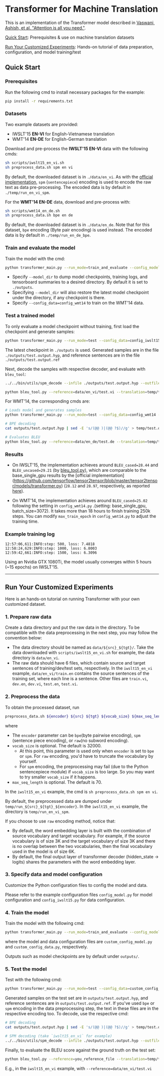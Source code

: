 # Transformer for Machine Translation #

This is an implementation of the Transformer model described in [Vaswani, Ashish, et al. "Attention is all you need."](http://papers.nips.cc/paper/7181-attention-is-all-you-need.pdf).

[Quick Start](https://github.com/asyml/texar/tree/master/examples/transformer#quick-start): Prerequisites & use on machine translation datasets

[Run Your Customized Experiments](https://github.com/asyml/texar/tree/master/examples/transformer#run-your-customized-experiments): Hands-on tutorial of data preparation, configuration, and model training/test

## Quick Start ##

### Prerequisites ###

Run the following cmd to install necessary packages for the example: 
```bash
pip install -r requirements.txt
```

### Datasets ###

Two example datasets are provided:
- IWSLT'15 **EN-VI** for English-Vietnamese translation
- WMT'14 **EN-DE** for English-German translation

Download and pre-process the **IWSLT'15 EN-VI** data with the following cmds: 
```bash
sh scripts/iwslt15_en_vi.sh 
sh preprocess_data.sh spm en vi
```
By default, the downloaded dataset is in `./data/en_vi`. 
As with the [official implementation](https://github.com/tensorflow/tensor2tensor/blob/master/tensor2tensor/models/transformer.py), `spm` (`sentencepiece`) encoding is used to encode the raw text as data pre-processing. The encoded data is by default in `./temp/run_en_vi_spm`. 

For the **WMT'14 EN-DE** data, download and pre-process with:
```bash
sh scripts/wmt14_en_de.sh
sh preprocess_data.sh bpe en de
```

By default, the downloaded dataset is in `./data/en_de`.
Note that for this dataset, `bpe` encoding (Byte pair encoding) is used instead. The encoded data is by default in `./temp/run_en_de_bpe`. 

### Train and evaluate the model ###

Train the model with the cmd:
```bash
python transformer_main.py --run_mode=train_and_evaluate --config_model=config_model --config_data=config_iwslt15
```
* Specify `--model_dir` to dump model checkpoints, training logs, and tensorboard summaries to a desired directory. By default it is set to `./outputs`. 
* Specifying `--model_dir` will also restore the latest model checkpoint under the directory, if any checkpoint is there.
* Specify `--config_data=config_wmt14` to train on the WMT'14 data.

### Test a trained model ###

To only evaluate a model checkpoint without training, first load the checkpoint and generate samples: 
```bash
python transformer_main.py --run_mode=test --config_data=config_iwslt15 --model_dir=./outputs
```
The latest checkpoint in `./outputs` is used. Generated samples are in the file `./outputs/test.output.hyp`, and reference sentences are in the file `./outputs/test.output.ref` 

Next, decode the samples with respective decoder, and evaluate with `bleu_tool`:
```bash
../../bin/utils/spm_decode --infile ./outputs/test.output.hyp --outfile temp/test.output.spm --model temp/run_en_vi_spm/data/spm-codes.32000.model --input_format=piece 

python bleu_tool.py --reference=data/en_vi/test.vi --translation=temp/test.output.spm
```

For WMT'14, the corresponding cmds are:
```bash
# Loads model and generates samples
python transformer_main.py --run_mode=test --config_data=config_wmt14 --model_dir=./outputs

# BPE decoding
cat outputs/test.output.hyp | sed -E 's/(@@ )|(@@ ?$)//g' > temp/test.output.bpe

# Evaluates BLEU
python bleu_tool.py --reference=data/en_de/test.de --translation=temp/test.output.bpe
```

### Results

* On IWSLT'15, the implementation achieves around `BLEU_cased=28.44` and 
`BLEU_uncased=29.21` (by [bleu_tool.py](./bleu_tool.py)), which are 
comparable to the base_single_gpu results by the [official implementation]
(https://github.com/tensorflow/tensor2tensor/blob/master/tensor2tensor/models/transformer.py) (`28.12` and `28.97`, respectively, as reported [here](https://github.com/tensorflow/tensor2tensor/pull/611)).

* On WMT'14, the implementation achieves around `BLEU_cased=25.02` following 
the setting in `config_wmt14.py`
.(setting:
 base_single_gpu, batch_size=3072). It takes more than 18 hours to finish 
 training 250k steps. 
 You can modify `max_train_epoch` in `config_wmt14.py` 
 to adjust the training time.


### Example training log

```
12:57:06,611:INFO:step: 500, loss: 7.4818
12:58:24,629:INFO:step: 1000, loss: 6.8003
12:59:42,661:INFO:step: 1500, loss: 6.3096
```
Using an Nvidia GTX 1080Ti, the model usually converges within 5 hours (~15 epochs) on IWSLT'15.

---

## Run Your Customized Experiments

Here is an hands-on tutorial on running Transformer with your own customized dataset.

### 1. Prepare raw data

Create a data directory and put the raw data in the directory. To be compatible with the data preprocessing in the next step, you may follow the convention below:

* The data directory should be named as `data/${src}_${tgt}/`. Take the data downloaded with `scripts/iwslt15_en_vi.sh` for example, the data directory is `data/en_vi`.
* The raw data should have 6 files, which contain source and target sentences of training/dev/test sets, respectively. In the `iwslt15_en_vi` example, `data/en_vi/train.en` contains the source sentences of the training set, where each line is a sentence. Other files are `train.vi`, `dev.en`, `dev.vi`, `test.en`, `test.vi`. 

### 2. Preprocess the data

To obtain the processed dataset, run
```bash
preprocess_data.sh ${encoder} ${src} ${tgt} ${vocab_size} ${max_seq_length}
```
where

* The `encoder` parameter can be `bpe`(byte pairwise encoding), `spm` (sentence piece encoding), or
`raw`(no subword encoding).
* `vocab_size` is optional. The default is 32000. 
  - At this point, this parameter is used only when `encoder` is set to `bpe` or `spm`. For `raw` encoding, you'd have to truncate the vocabulary by yourself.
  - For `spm` encoding, the preprocessing may fail (due to the Python sentencepiece module) if `vocab_size` is too large. So you may want to try smaller `vocab_size` if it happens. 
* `max_seq_length` is optional. The default is 70.

In the `iwslt15_en_vi` example, the cmd is `sh preprocess_data.sh spm en vi`.

By default, the preprocessed data are dumped under `temp/run_${src}_${tgt}_${encoder}`. In the `iwslt15_en_vi` example, the directory is `temp/run_en_vi_spm`.

If you choose to use `raw` encoding method, notice that:

- By default, the word embedding layer is built with the combination of source vocabulary and target vocabulary. For example, if the source vocabulary is of size 3K and the target vocabulary of size 3K and there is no overlap between the two vocabularies, then the final vocabulary used in the model is of size 6K.
- By default, the final output layer of transformer decoder (hidden_state -> logits) shares the parameters with the word embedding layer.

### 3. Specify data and model configuration

Customize the Python configuration files to config the model and data.

Please refer to the example configuration files `config_model.py` for model configuration and `config_iwslt15.py` for data configuration.

### 4. Train the model

Train the model with the following cmd:
```bash
python transformer_main.py --run_mode=train_and_evaluate --config_model=custom_config_model --config_data=custom_config_data
```
where the model and data configuration files are `custom_config_model.py` and `custom_config_data.py`, respectively.

Outputs such as model checkpoints are by default under `outputs/`.

### 5. Test the model

Test with the following cmd:
```bash
python transformer_main.py --run_mode=test --config_data=custom_config_data --model_dir=./outputs
```

Generated samples on the test set are in `outputs/test.output.hyp`, and reference sentences are in `outputs/test.output.ref`. If you've used `bpe` or `spm` encoding in the data preprocessing step, the text in these files are in the respective encoding too. To decode, use the respective cmd:
```bash
# BPE decoding
cat outputs/test.output.hyp | sed -E 's/(@@ )|(@@ ?$)//g' > temp/test.output.hyp.final

# SPM decoding (take `iwslt15_en_vi` for example)
../../bin/utils/spm_decode --infile ./outputs/test.output.hyp --outfile temp/test.output.hyp.final --model temp/run_en_vi_spm/data/spm-codes.32000.model --input_format=piece 
```

Finally, to evaluate the BLEU score against the ground truth on the test set:
```bash
python bleu_tool.py --reference=you_reference_file --translation=temp/test.output.hyp.final
```
E.g., in the `iwslt15_en_vi` example, with `--reference=data/en_vi/test.vi`
